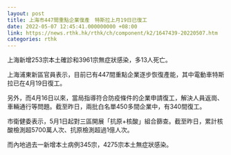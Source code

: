 ```yaml
---
layout: post
title: 上海市447間重點企業復產　特斯拉上月19日已復工
date: 2022-05-07 12:45:41.000000000 +08:00
link: https://news.rthk.hk/rthk/ch/component/k2/1647439-20220507.htm
categories: rthk
---
```


上海新增253宗本土確診和3961宗無症狀感染，多13人死亡。

上海浦東新區官員表示，目前已有447間重點企業逐步恢復產能，其中電動車特斯拉已在4月19日復工。

另外，而4月16日以來，當局指導符合防疫條件的企業申請復工，解決人員返崗、車輛通行等問題。截至昨日，兩批白名單450多間企業中，有340間復工。

市衛健委表示，5月1日起對三區開展「抗原+核酸」組合篩查。截至昨日，累計核酸檢測超5700萬人次、抗原檢測超過1億人次。

而內地過去一新增本土病例345宗，4275宗本土無症狀感染。
